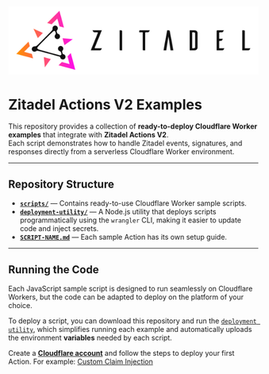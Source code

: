 <p align="center">
    <img src="./assets/logo.png" alt="Zitadel Logo" max-height="200px" width="auto" />
</p>

# **Zitadel Actions V2 Examples**

This repository provides a collection of **ready-to-deploy Cloudflare Worker examples** that integrate with **Zitadel Actions V2**.  
Each script demonstrates how to handle Zitadel events, signatures, and responses directly from a serverless Cloudflare Worker environment.

---

## Repository Structure

- **[`scripts/`](/actions-v2-cloudflare-workers/scripts/)** — Contains ready-to-use Cloudflare Worker sample scripts.  
- **[`deployment-utility/`](/actions-v2-cloudflare-workers/deployment-utility/)** — A Node.js utility that deploys scripts programmatically using the `wrangler` CLI, making it easier to update code and inject secrets.  
- **[`SCRIPT-NAME.md`](/actions-v2-cloudflare-workers/CUSTOM-CLAIMS.md)** — Each sample Action has its own setup guide.

---

## Running the Code

Each JavaScript sample script is designed to run seamlessly on Cloudflare Workers, but the code can be adapted to deploy on the platform of your choice.

To deploy a script, you can download this repository and run the [`deployment utility`](/actions-v2-cloudflare-workers/deployment-utility/README.md), which simplifies running each example and automatically uploads the environment **variables** needed by each script. 

Create a [**Cloudflare account**](https://www.cloudflare.com/) and follow the steps to deploy your first Action. For example: [Custom Claim Injection](/actions-v2-cloudflare-workers/CUSTOM-CLAIMS.md)
